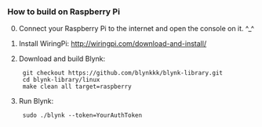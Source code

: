 
### How to build on Raspberry Pi

0. Connect your Raspberry Pi to the internet and open the console on it. ^_^

1. Install WiringPi:
    http://wiringpi.com/download-and-install/

2. Download and build Blynk:

        git checkout https://github.com/blynkkk/blynk-library.git
        cd blynk-library/linux
        make clean all target=raspberry

3. Run Blynk:

        sudo ./blynk --token=YourAuthToken
